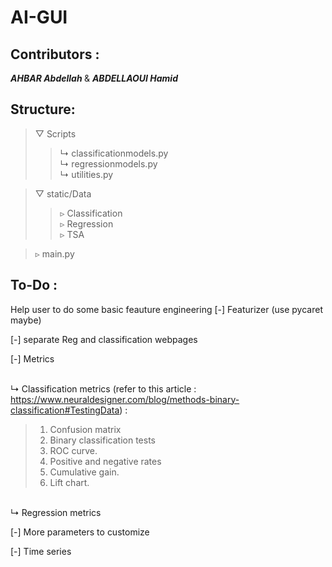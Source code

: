 # AI-GUI
## Contributors : 
<i> <b> AHBAR Abdellah </i> </b> &amp; <i> <b>ABDELLAOUI Hamid </i> </b>

## Structure:

> ▽ Scripts
>> ↳ classificationmodels.py  
>> ↳ regressionmodels.py  
>> ↳ utilities.py  

> ▽ static/Data  
>> ▹ Classification  
>> ▹ Regression  
>> ▹ TSA  

> ▹ main.py 



## To-Do :
Help user to do some basic feauture engineering
[-] Featurizer (use pycaret maybe)

[-] separate Reg and classification webpages

[-] Metrics 

<br> ↳ Classification metrics 
(refer to this article : https://www.neuraldesigner.com/blog/methods-binary-classification#TestingData) :
 > 1. Confusion matrix
 > 2. Binary classification tests
 > 3. ROC curve.
 > 4. Positive and negative rates
 > 5. Cumulative gain.
 > 6. Lift chart.

<br> ↳ Regression metrics 


[-] More parameters to customize

[-] Time series 
